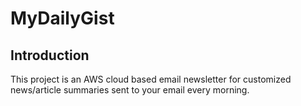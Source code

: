 # MyDailyGist

## Introduction
This project is an AWS cloud based email newsletter for customized news/article summaries sent to your email every morning. 
